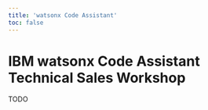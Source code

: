 ```yaml
---
title: 'watsonx Code Assistant'
toc: false
---
```


# IBM watsonx Code Assistant Technical Sales Workshop

TODO
